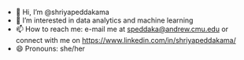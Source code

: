 - 👋 Hi, I’m @shriyapeddakama
- 👀 I’m interested in data analytics and machine learning
- 📫 How to reach me: e-mail me at speddaka@andrew.cmu.edu or connect with me on https://www.linkedin.com/in/shriyapeddakama/
- 😄 Pronouns: she/her

<!---
shriyapeddakama/shriyapeddakama is a ✨ special ✨ repository because its `README.md` (this file) appears on your GitHub profile.
You can click the Preview link to take a look at your changes.
--->
